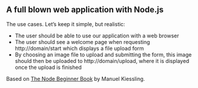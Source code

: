 ## A full blown web application with Node.js

The use cases.
Let’s keep it simple, but realistic:

- The user should be able to use our application with a web browser
- The user should see a welcome page when requesting http://domain/start which displays a file upload form
- By choosing an image file to upload and submitting the form, this image should then be uploaded to http://domain/upload, where it is displayed once the upload is finished

Based on [The Node Beginner Book](http://www.nodebeginner.org/) by Manuel Kiessling.